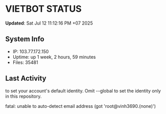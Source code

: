 # VIETBOT STATUS
**Updated**: Sat Jul 12 11:12:16 PM +07 2025

## System Info
- IP: 103.77.172.150
- Uptime: up 1 week, 2 hours, 59 minutes
- Files: 35481

## Last Activity

to set your account's default identity.
Omit --global to set the identity only in this repository.

fatal: unable to auto-detect email address (got 'root@vinh3690.(none)')
